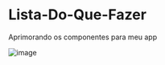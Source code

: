 # Lista-Do-Que-Fazer
Aprimorando os componentes para meu app

![image](https://github.com/jmtannus/Lista-Do-Que-Fazer/assets/61756665/d9f44902-1264-4b7a-a871-3273913717f4)
